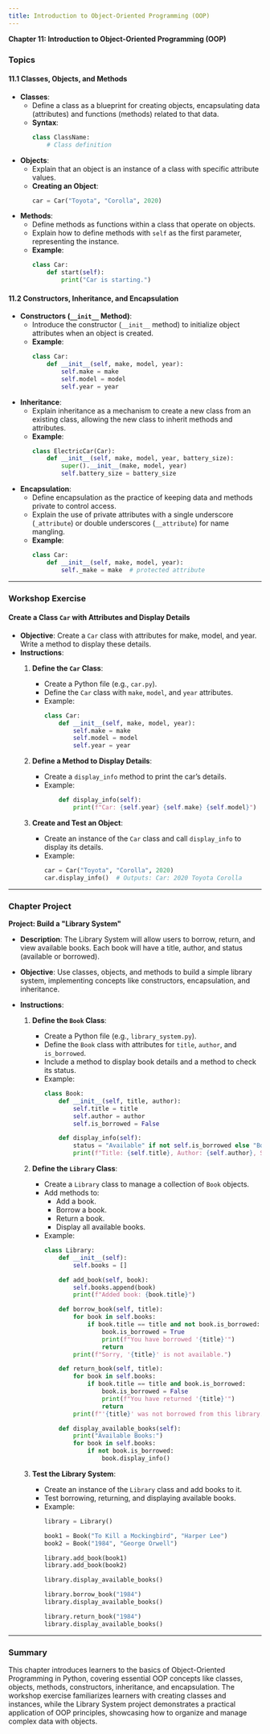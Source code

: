 ```yaml
---
title: Introduction to Object-Oriented Programming (OOP)
---
```

**Chapter 11: Introduction to Object-Oriented Programming (OOP)**

### Topics

#### 11.1 Classes, Objects, and Methods
   - **Classes**:
      - Define a class as a blueprint for creating objects, encapsulating data (attributes) and functions (methods) related to that data.
      - **Syntax**:
        ```python
        class ClassName:
            # Class definition
        ```
   - **Objects**:
      - Explain that an object is an instance of a class with specific attribute values.
      - **Creating an Object**:
        ```python
        car = Car("Toyota", "Corolla", 2020)
        ```
   - **Methods**:
      - Define methods as functions within a class that operate on objects.
      - Explain how to define methods with `self` as the first parameter, representing the instance.
      - **Example**:
        ```python
        class Car:
            def start(self):
                print("Car is starting.")
        ```

#### 11.2 Constructors, Inheritance, and Encapsulation
   - **Constructors (`__init__` Method)**:
      - Introduce the constructor (`__init__` method) to initialize object attributes when an object is created.
      - **Example**:
        ```python
        class Car:
            def __init__(self, make, model, year):
                self.make = make
                self.model = model
                self.year = year
        ```
   - **Inheritance**:
      - Explain inheritance as a mechanism to create a new class from an existing class, allowing the new class to inherit methods and attributes.
      - **Example**:
        ```python
        class ElectricCar(Car):
            def __init__(self, make, model, year, battery_size):
                super().__init__(make, model, year)
                self.battery_size = battery_size
        ```
   - **Encapsulation**:
      - Define encapsulation as the practice of keeping data and methods private to control access.
      - Explain the use of private attributes with a single underscore (`_attribute`) or double underscores (`__attribute`) for name mangling.
      - **Example**:
        ```python
        class Car:
            def __init__(self, make, model, year):
                self._make = make  # protected attribute
        ```

---

### Workshop Exercise

#### Create a Class `Car` with Attributes and Display Details

- **Objective**: Create a `Car` class with attributes for make, model, and year. Write a method to display these details.
- **Instructions**:
   1. **Define the `Car` Class**:
      - Create a Python file (e.g., `car.py`).
      - Define the `Car` class with `make`, `model`, and `year` attributes.
      - Example:
        ```python
        class Car:
            def __init__(self, make, model, year):
                self.make = make
                self.model = model
                self.year = year
        ```

   2. **Define a Method to Display Details**:
      - Create a `display_info` method to print the car’s details.
      - Example:
        ```python
            def display_info(self):
                print(f"Car: {self.year} {self.make} {self.model}")
        ```

   3. **Create and Test an Object**:
      - Create an instance of the `Car` class and call `display_info` to display its details.
      - Example:
        ```python
        car = Car("Toyota", "Corolla", 2020)
        car.display_info()  # Outputs: Car: 2020 Toyota Corolla
        ```

---

### Chapter Project

**Project: Build a "Library System"**

- **Description**: The Library System will allow users to borrow, return, and view available books. Each book will have a title, author, and status (available or borrowed).

- **Objective**: Use classes, objects, and methods to build a simple library system, implementing concepts like constructors, encapsulation, and inheritance.

- **Instructions**:
   1. **Define the `Book` Class**:
      - Create a Python file (e.g., `library_system.py`).
      - Define the `Book` class with attributes for `title`, `author`, and `is_borrowed`.
      - Include a method to display book details and a method to check its status.
      - Example:
        ```python
        class Book:
            def __init__(self, title, author):
                self.title = title
                self.author = author
                self.is_borrowed = False

            def display_info(self):
                status = "Available" if not self.is_borrowed else "Borrowed"
                print(f"Title: {self.title}, Author: {self.author}, Status: {status}")
        ```

   2. **Define the `Library` Class**:
      - Create a `Library` class to manage a collection of `Book` objects.
      - Add methods to:
         - Add a book.
         - Borrow a book.
         - Return a book.
         - Display all available books.
      - Example:
        ```python
        class Library:
            def __init__(self):
                self.books = []

            def add_book(self, book):
                self.books.append(book)
                print(f"Added book: {book.title}")

            def borrow_book(self, title):
                for book in self.books:
                    if book.title == title and not book.is_borrowed:
                        book.is_borrowed = True
                        print(f"You have borrowed '{title}'")
                        return
                print(f"Sorry, '{title}' is not available.")

            def return_book(self, title):
                for book in self.books:
                    if book.title == title and book.is_borrowed:
                        book.is_borrowed = False
                        print(f"You have returned '{title}'")
                        return
                print(f"'{title}' was not borrowed from this library.")

            def display_available_books(self):
                print("Available Books:")
                for book in self.books:
                    if not book.is_borrowed:
                        book.display_info()
        ```

   3. **Test the Library System**:
      - Create an instance of the `Library` class and add books to it.
      - Test borrowing, returning, and displaying available books.
      - Example:
        ```python
        library = Library()
        
        book1 = Book("To Kill a Mockingbird", "Harper Lee")
        book2 = Book("1984", "George Orwell")
        
        library.add_book(book1)
        library.add_book(book2)
        
        library.display_available_books()
        
        library.borrow_book("1984")
        library.display_available_books()
        
        library.return_book("1984")
        library.display_available_books()
        ```

---

### Summary

This chapter introduces learners to the basics of Object-Oriented Programming in Python, covering essential OOP concepts like classes, objects, methods, constructors, inheritance, and encapsulation. The workshop exercise familiarizes learners with creating classes and instances, while the Library System project demonstrates a practical application of OOP principles, showcasing how to organize and manage complex data with objects.

</div>

<script>
  import ChapterNavigation from '$lib/components/ChapterNavigation.svelte';
</script>

<ChapterNavigation 
    prevHref="/learn/python/ch10" 
    nextHref="/learn/python/ch12"
  />